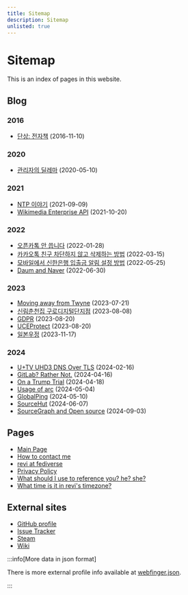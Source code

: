 ```yaml
---
title: Sitemap
description: Sitemap
unlisted: true
---
```


<!--
SPDX-FileCopyrightText: (C) 2024 Hong Yongmin (https://revi.xyz/) <yewon@revi.email>

SPDX-License-Identifier: LicenseRef-CC-BY-ND-2.0-KR
-->

# Sitemap

This is an index of pages in this website.

## Blog

### 2016

- [단상: 전자책](https://revi.xyz/blog/2016/11/18/%EC%A0%84%EC%9E%90%EC%B1%85/) (2016-11-10)

### 2020

- [관리자의 딜레마](https://revi.xyz/blog/2020/05/10/%EA%B4%80%EB%A6%AC%EC%9E%90/) (2020-05-10)

### 2021

- [NTP 이야기](https://revi.xyz/blog/2021/09/09/NTP/) (2021-09-09)
- [Wikimedia Enterprise API](https://revi.xyz/blog/2021/10/20/Wikimedia-Enterprise-API/) (2021-10-20)

### 2022

- [오픈카톡 안 씁니다](https://revi.xyz/blog/2022/01/28/%EC%98%A4%ED%94%88%EC%B9%B4%ED%86%A1/) (2022-01-28)
- [카카오톡 친구 차단하지 않고 삭제하는 방법](https://revi.xyz/blog/2022/03/15/%EC%B9%B4%ED%86%A1%EC%B9%9C%EA%B5%AC%EC%82%AD%EC%A0%9C/) (2022-03-15)
- [모바일에서 신한은행 입출금 알림 설정 방법](https://revi.xyz/blog/2022/05/25/%EC%8B%A0%ED%95%9C%EC%9D%80%ED%96%89%20%EB%AA%A8%EB%B0%94%EC%9D%BC/) (2022-05-25)
- [Daum and Naver](https://revi.xyz/blog/2022/06/30/daum%20and%20naver/) (2022-06-30)

### 2023

- [Moving away from Twyne](https://revi.xyz/blog/2023/07/21/Moving%20away%20from%20Twyne/) (2023-07-21)
- [신림춘천집 구로디지털단지점](https://revi.xyz/blog/2023/08/08/%EC%8B%A0%EB%A6%BC%EC%B6%98%EC%B2%9C%EC%A7%91%20%EA%B5%AC%EB%A1%9C%EB%94%94%EC%A7%80%ED%84%B8%EB%8B%A8%EC%A7%80%EC%A0%90/) (2023-08-08)
- [GDPR](https://revi.xyz/blog/2023/08/20/GDPR/) (2023-08-20)
- [UCEProtect](https://revi.xyz/blog/2023/08/20/uceprotect/) (2023-08-20)
- [일본우정](https://revi.xyz/blog/2023/11/17/japanpost/) (2023-11-17)

### 2024

- [U+TV UHD3 DNS Over TLS](https://revi.xyz/blog/2024/02/16/uplus-tv-uhd3-dns-over-tls/) (2024-02-16)
- [GitLab? Rather Not.](https://revi.xyz/blog/2024/04/16/gitlab-rather-not/) (2024-04-16)
- [On a Trump Trial](https://revi.xyz/blog/2024/04/18/on-a-trump-trial/) (2024-04-18)
- [Usage of arc](https://revi.xyz/blog/2024/05/04/usage-of-arc/) (2024-05-04)
- [GlobalPing](https://revi.xyz/blog/2024/05/10/globalping/) (2024-05-10)
- [SourceHut](https://revi.xyz/blog/2024/06/07/sourcehut/) (2024-06-07)
- [SourceGraph and Open source](https://revi.xyz/blog/2024/09/03/Sourcegraph/) (2024-09-03)

## Pages

- [Main Page](https://revi.xyz/)
- [How to contact me](https://revi.xyz/contact-method)
- [revi at fediverse](https://revi.xyz/fediverse)
- [Privacy Policy](https://revi.xyz/privacy-policy)
- [What should I use to reference you? he? she?](https://revi.xyz/pronoun-is)
- [What time is it in revi's timezone?](https://revi.xyz/time)

## External sites

- [GitHub profile](https://github.com/revi)
- [Issue Tracker](https://issuetracker.revi.xyz/)
- [Steam](https://steamcommunity.com/id/enhawiki/)
- [Wiki](https://revi.wiki/wiki/)

:::info[More data in json format]

There is more external profile info available at
[webfinger.json](https://revi.xyz/webfinger.json).

:::
